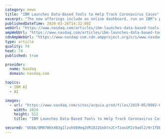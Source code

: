 ```yaml
---
category: news
title: "IBM Launches Data-Based Tools to Help Track Coronavirus Cases"
excerpt: "The new offerings include an online dashboard, run on IBM’s public cloud, which analyses data from WHO and several national, state and local governments leveraging IBM Watson. Data will also be ..."
publishedDateTime: 2020-03-26T14:32:00Z
webUrl: "https://www.nasdaq.com/articles/ibm-launches-data-based-tools-to-help-track-coronavirus-cases-2020-03-26"
ampWebUrl: "https://www.nasdaq.com/articles/ibm-launches-data-based-tools-to-help-track-coronavirus-cases-2020-03-26?amp"
cdnAmpWebUrl: "https://www-nasdaq-com.cdn.ampproject.org/c/s/www.nasdaq.com/articles/ibm-launches-data-based-tools-to-help-track-coronavirus-cases-2020-03-26?amp"
type: article
quality: 74
heat: 74
published: true

provider:
  name: Nasdaq
  domain: nasdaq.com

topics:
  - IBM AI
  - AI

images:
  - url: "https://www.nasdaq.com/sites/acquia.prod/files/2019-05/0902-Q19%20Total%20Markets%20photos%20and%20gif_CC8.jpg?1661594816"
    width: 1024
    height: 512
    title: "IBM Launches Data-Based Tools to Help Track Coronavirus Cases"

secured: "UO8A/8M87Wkk483g1lzxhV89mq2VR1DJ2GnbtnJC+TzasUF2z9adl2/9rIfDEZKIa4z9ha5DEan4kTr1XS3qp0yeI3Z8uSzPZLvKdRk8rcFMbf7vOB8w3wzKKh313hbcZ46DuZ4cCrTMkB18HYH/m7I9/+UzxqdQmsVFmgyOem1vdikwOgdRvDF6U26loc1lKCBL+acBwwlgJrT4icl+QhDDJX3aAqC2CFywlMY/6a9nMb68CFuWhls8eV5n1dQ2hSeE5eybWN4LzZYvgs1q4UhR9wCp6hiIVsBpfwFfbq3hFEt1DgQb+zVtJhICBFBd;xfCVYyK8jGf64STUxY8h3Q=="
---
```


